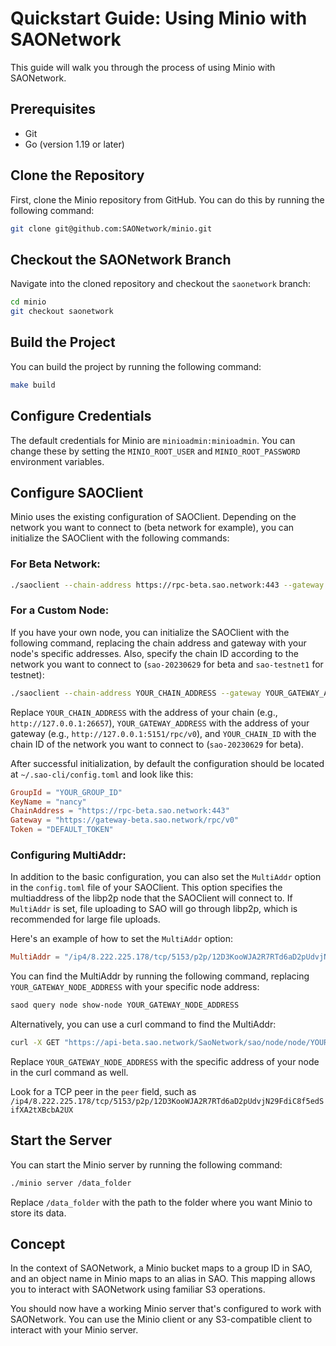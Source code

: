 # Quickstart Guide: Using Minio with SAONetwork

This guide will walk you through the process of using Minio with SAONetwork.

## Prerequisites

- Git
- Go (version 1.19 or later)

## Clone the Repository

First, clone the Minio repository from GitHub. You can do this by running the following command:

```bash
git clone git@github.com:SAONetwork/minio.git
```

## Checkout the SAONetwork Branch

Navigate into the cloned repository and checkout the `saonetwork` branch:

```bash
cd minio
git checkout saonetwork
```

## Build the Project

You can build the project by running the following command:

```bash
make build
```

## Configure Credentials

The default credentials for Minio are `minioadmin:minioadmin`. You can change these by setting the `MINIO_ROOT_USER` and `MINIO_ROOT_PASSWORD` environment variables.

## Configure SAOClient

Minio uses the existing configuration of SAOClient. Depending on the network you want to connect to (beta network for example), you can initialize the SAOClient with the following commands:

### For Beta Network:

```bash
./saoclient --chain-address https://rpc-beta.sao.network:443 --gateway https://gateway-beta.sao.network/rpc/v0 init --chain-id sao-20230629 --key-name nancy
```

### For a Custom Node:

If you have your own node, you can initialize the SAOClient with the following command, replacing the chain address and gateway with your node's specific addresses. Also, specify the chain ID according to the network you want to connect to (`sao-20230629` for beta and `sao-testnet1` for testnet):

```bash
./saoclient --chain-address YOUR_CHAIN_ADDRESS --gateway YOUR_GATEWAY_ADDRESS init --chain-id YOUR_CHAIN_ID --key-name nancy
```

Replace `YOUR_CHAIN_ADDRESS` with the address of your chain (e.g., `http://127.0.0.1:26657`), `YOUR_GATEWAY_ADDRESS` with the address of your gateway (e.g., `http://127.0.0.1:5151/rpc/v0`), and `YOUR_CHAIN_ID` with the chain ID of the network you want to connect to (`sao-20230629` for beta).

After successful initialization, by default the configuration should be located at `~/.sao-cli/config.toml` and look like this:

```toml
GroupId = "YOUR_GROUP_ID"
KeyName = "nancy"
ChainAddress = "https://rpc-beta.sao.network:443"
Gateway = "https://gateway-beta.sao.network/rpc/v0"
Token = "DEFAULT_TOKEN"
```

### Configuring MultiAddr:

In addition to the basic configuration, you can also set the `MultiAddr` option in the `config.toml` file of your SAOClient. This option specifies the multiaddress of the libp2p node that the SAOClient will connect to. If `MultiAddr` is set, file uploading to SAO will go through libp2p, which is recommended for large file uploads.

Here's an example of how to set the `MultiAddr` option:

```toml
MultiAddr = "/ip4/8.222.225.178/tcp/5153/p2p/12D3KooWJA2R7RTd6aD2pUdvjN29FdiC8f5edSifXA2tXBcbA2UX"
```

You can find the MultiAddr by running the following command, replacing `YOUR_GATEWAY_NODE_ADDRESS` with your specific node address:

```bash
saod query node show-node YOUR_GATEWAY_NODE_ADDRESS
```

Alternatively, you can use a curl command to find the MultiAddr:

```bash
curl -X GET "https://api-beta.sao.network/SaoNetwork/sao/node/node/YOUR_GATEWAY_NODE_ADDRESS" -H "accept: application/json"
```


Replace `YOUR_GATEWAY_NODE_ADDRESS` with the specific address of your node in the curl command as well.

Look for a TCP peer in the `peer` field, such as `/ip4/8.222.225.178/tcp/5153/p2p/12D3KooWJA2R7RTd6aD2pUdvjN29FdiC8f5edSifXA2tXBcbA2UX`

## Start the Server

You can start the Minio server by running the following command:

```bash
./minio server /data_folder
```

Replace `/data_folder` with the path to the folder where you want Minio to store its data.

## Concept

In the context of SAONetwork, a Minio bucket maps to a group ID in SAO, and an object name in Minio maps to an alias in SAO. This mapping allows you to interact with SAONetwork using familiar S3 operations.

You should now have a working Minio server that's configured to work with SAONetwork. You can use the Minio client or any S3-compatible client to interact with your Minio server.
